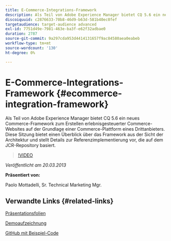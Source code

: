 ```yaml
---
title: E-Commerce-Integrations-Framework
description: Als Teil von Adobe Experience Manager bietet CQ 5.6 ein neues Commerce-Framework zum Erstellen erlebnisgesteuerter Commerce-Websites auf der Grundlage einer Commerce-Plattform eines Drittanbieters. Diese Sitzung bietet einen Überblick über das Framework aus der Sicht der Architektur und stellt einige Details der Referenzimplementierung vor, die auf dem JCR-Repository basiert.
discoiquuid: c2876633-70b8-46d9-b63d-581b40ec0fef
targetaudience: target-audience advanced
exl-id: 7751d49e-7981-463e-ba3f-e62f32adbae0
duration: 2787
source-git-commit: 9a297cda953d4414131657f9ac84580aea0eabeb
workflow-type: tm+mt
source-wordcount: '130'
ht-degree: 0%

---
```


# E-Commerce-Integrations-Framework {#ecommerce-integration-framework}

Als Teil von Adobe Experience Manager bietet CQ 5.6 ein neues Commerce-Framework zum Erstellen erlebnisgesteuerter Commerce-Websites auf der Grundlage einer Commerce-Plattform eines Drittanbieters. Diese Sitzung bietet einen Überblick über das Framework aus der Sicht der Architektur und stellt Details zur Referenzimplementierung vor, die auf dem JCR-Repository basiert.

>[!VIDEO](https://video.tv.adobe.com/v/19577/?quality=9)

*Veröffentlicht am 20.03.2013*

**Präsentiert von:**

Paolo Mottadelli, Sr. Technical Marketing Mgr.

## Verwandte Links {#related-links}

[Präsentationsfolien](https://www.slideshare.net/paolomoz/aem-cq-ecommerce-framework)

[Demoaufzeichnung](https://vimeo.com/62251523)

[GitHub mit Beispiel-Code](https://github.com/paolomoz/cq-commerce-impl-sample)
